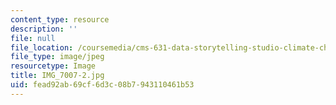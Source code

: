 ```yaml
---
content_type: resource
description: ''
file: null
file_location: /coursemedia/cms-631-data-storytelling-studio-climate-change-spring-2017/fead92ab69cf6d3c08b7943110461b53_IMG_7007-2.jpg
file_type: image/jpeg
resourcetype: Image
title: IMG_7007-2.jpg
uid: fead92ab-69cf-6d3c-08b7-943110461b53
---
```

